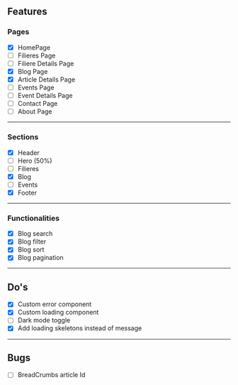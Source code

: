 ## **Features**

### Pages
- [x] HomePage
- [ ] Filieres Page
- [ ] Filiere Details Page 
- [x] Blog Page
- [x] Article Details Page 
- [ ] Events Page
- [ ] Event Details Page 
- [ ] Contact Page
- [ ] About Page

---
### Sections
- [x] Header
- [ ] Hero (50%)
- [ ] Filieres 
- [x] Blog 
- [ ] Events 
- [x] Footer

---
### Functionalities
- [x] Blog search
- [x] Blog filter
- [x] Blog sort
- [x] Blog pagination

---

## **Do's**

- [x] Custom error component
- [x] Custom loading component
- [ ] Dark mode toggle
- [x] Add loading skeletons instead of message
---

## **Bugs**

- [ ] BreadCrumbs article Id

